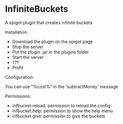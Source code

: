 # InfiniteBuckets
A spigot plugin that creates infinite buckets

Installation:

- Download the plugin on the spigot page
- Stop the server
- Put the plugin .jar in the plugins folder
- Start the server
- ???
- Profit

Configuration:

You can use "%cost%" in the 'subtractMoney' message

Permissions:

- infbucket.reload: permission to reload the config
- infbucket.help: permission to show the help menu
- infbucket.give: permission to give the buckets

